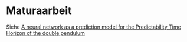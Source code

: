 # Maturaarbeit

Siehe [A neural network as a prediction model for the Predictability Time Horizon of the double pendulum](https://github.com/natorgas/ProjektSJF/tree/master)




